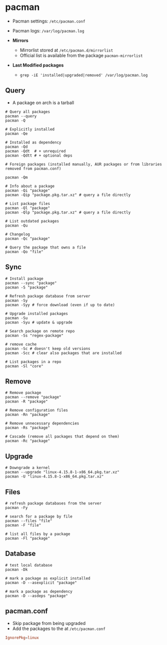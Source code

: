 # pacman

- Pacman settings: `/etc/pacman.conf`
- Pacman logs: `/var/log/pacman.log`

- **Mirrors**
  - Mirrorlist stored at `/etc/pacman.d/mirrorlist`
  - Official list is available from the package `pacman-mirrorlist`
- **Last Modified packages**
  - `grep -iE 'installed|upgraded|removed' /var/log/pacman.log`

## Query

- A package on arch is a tarball

```shell
# Query all packages
pacman --query
pacman -Q

# Explicitly installed
pacman -Qe

# Installed as dependency
pacman -Qd
pacman -Qdt  # + unrequired
pacman -Qdtt # + optional deps

# Foreign packages (installed manually, AUR packages or from libraries removed from pacman.conf)

pacman -Qm

# Info about a package
pacman -Qi "package"
pacman -Qip "package.pkg.tar.xz" # query a file directly

# List package files
pacman -Ql "package"
pacman -Qlp "package.pkg.tar.xz" # query a file directly

# List outdated packages
pacman -Qu

# Changelog
pacman -Qc "package"

# Query the package that owns a file
pacman -Qo "file"
```

## Sync

```shell
# Install package
pacman --sync "package"
pacman -S "package"

# Refresh package database from server
pacman -Sy
pacman -Syy # force download (even if up to date)

# Upgrade installed packages
pacman -Su
pacman -Syu # update & upgrade

# Search package on remote repo
pacman -Ss "regex-package"

# remove cache
pacman -Sc # doesn't keep old versions
pacman -Scc # clear also packages that are installed

# List packages in a repo
pacman -Sl "core"
```

## Remove

```shell
# Remove package
pacman --remove "package"
pacman -R "package"

# Remove configuration files
pacman -Rn "package"

# Remove unnecessary dependencies
pacman -Rs "package"

# Cascade (remove all packages that depend on them)
pacman -Rc "package"
```

## Upgrade

```shell
# Downgrade a kernel
pacman --upgrade "linux-4.15.8-1-x86_64.pkg.tar.xz"
pacman -U "linux-4.15.8-1-x86_64.pkg.tar.xz"
```

## Files

```shell
# refresh package databases from the server
pacman -Fy

# search for a package by file
pacman --files "file"
pacman -F "file"

# list all files by a package
pacman -Fl "package"
```

## Database

```shell
# test local database
pacman -Dk

# mark a package as explicit installed
pacman -D --asexplicit "package"

# mark a package as dependency
pacman -D --asdeps "package"
```

## pacman.conf

- Skip package from being upgraded
- Add the packages to the at `/etc/pacman.conf`

```conf
IgnorePkg=linux
```
